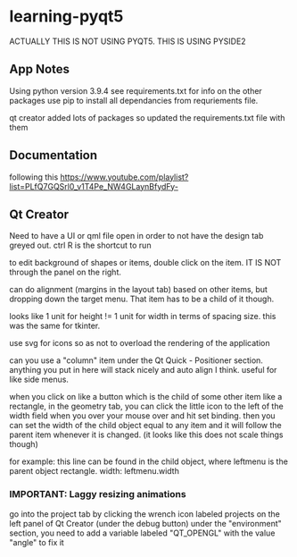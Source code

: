 # learning-pyqt5
ACTUALLY THIS IS NOT USING PYQT5. THIS IS USING PYSIDE2

## App Notes
Using python version 3.9.4
see requirements.txt for info on the other packages
use pip to install all dependancies from requriements file.

qt creator added lots of packages so updated the requirements.txt file with them

## Documentation
following this
https://www.youtube.com/playlist?list=PLfQ7GQSrl0_v1T4Pe_NW4GLaynBfydFy-

## Qt Creator
Need to have a UI or qml file open in order to not have the design tab greyed out.
ctrl R is the shortcut to run

to edit background of shapes or items, double click on the item. IT IS NOT through the panel on the right.

can do alignment (margins in the layout tab) based on other items, but dropping down the target menu. That item has to be a child of it though.

looks like 1 unit for height != 1 unit for width in terms of spacing size. this was the same for tkinter.

use svg for icons so as not to overload the rendering of the application

can you use a "column" item under the Qt Quick - Positioner section. anything you put in here will stack nicely and auto align I think. useful for like side menus. 

when you click on like a button which is the child of some other item like a rectangle, in the geometry tab, you can click the little icon to the left of the width field when you over your mouse over and hit set binding.
then you can set the width of the child object equal to any item and it will follow the parent item whenever it is changed. (it looks like this does not scale things though)

for example:
this line can be found in the child object, where leftmenu is the parent object rectangle.
width: leftmenu.width

### IMPORTANT: Laggy resizing animations
go into the project tab by clicking the wrench icon labeled projects on the left panel of Qt Creator (under the debug button)
under the "environment" section, you need to add a variable labeled "QT_OPENGL" with the value "angle" to fix it

